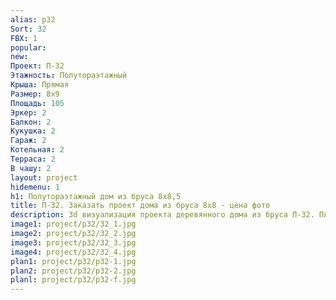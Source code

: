 ```yaml
---
alias: p32
Sort: 32
FBX: 1
popular: 
new: 
Проект: П-32
Этажность: Полутораэтажный
Крыша: Прямая
Размер: 8х9
Площадь: 105
Эркер: 2
Балкон: 2
Кукушка: 2
Гараж: 2
Котельная: 2
Терраса: 2
В чашу: 2
layout: project
hidemenu: 1
h1: Полутораэтажный дом из бруса 8х8,5
title: П-32. Заказать проект дома из бруса 8х8 - цена фото
description: 3d визуализация проекта деревянного дома из бруса П-32. Площадь 105 м2, размер 8х8. Вы можете внести любые изменения в проект.
image1: project/p32/32_1.jpg
image2: project/p32/32_2.jpg
image3: project/p32/32_3.jpg
image4: project/p32/32_4.jpg
plan1: project/p32/p32-1.jpg
plan2: project/p32/p32-2.jpg
planl: project/p32/p32-f.jpg
---
```

